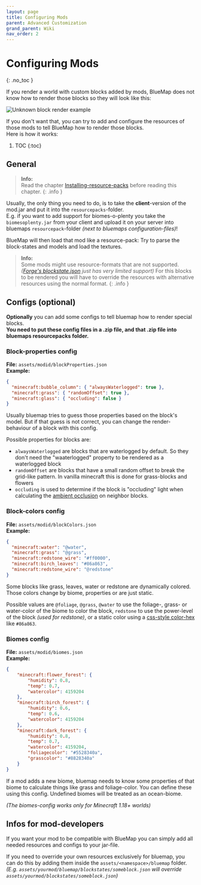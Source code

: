 ```yaml
---
layout: page
title: Configuring Mods
parent: Advanced Customization
grand_parent: Wiki
nav_order: 2
---
```


# Configuring Mods
{: .no_toc }

If you render a world with custom blocks added by mods, BlueMap does not know how to render those blocks so they will 
look like this:

![Unknown block render example](https://pbs.twimg.com/media/ENeQqrbX0AElXmJ?format=jpg&name=large)

If you don't want that, you can try to add and configure the resources of those mods to tell BlueMap how to render 
those blocks.<br>
Here is how it works:

1. TOC
{:toc}

## General

> **Info:**<br>
> Read the chapter [Installing-resource-packs]({{site.baseurl}}/wiki/customization/ResourcePacks.html) before reading this chapter.
{: .info }

Usually, the only thing you need to do, is to take the **client**-version of the mod.jar and put it into the 
`resourcepacks`-folder.<br>
E.g. if you want to add support for biomes-o-plenty you take the `biomesoplenty.jar` from your client and upload it 
on your server into bluemaps `resourcepack`-folder *(next to bluemaps configuration-files)*!<br>

BlueMap will then load that mod like a resource-pack: Try to parse the block-states and models and load the textures.

> **Info:**<br>
> Some mods might use resource-formats that are not supported. 
> *([Forge's blockstate.json](https://mcforge.readthedocs.io/en/1.14.x/models/blockstates/forgeBlockstates/) just has 
> very limited support)* For this blocks to be rendered you will have to override the resources with alternative 
> resources using the normal format.
{: .info }

## Configs (optional)
**Optionally** you can add some configs to tell bluemap how to render special blocks.<br>
**You need to put these config files in a .zip file, and that .zip file into bluemaps resourcepacks folder.** 

### Block-properties config
**File:** `assets/modid/blockProperties.json`<br>
**Example:**
```json
{
  "minecraft:bubble_column": { "alwaysWaterlogged": true },
  "minecraft:grass": { "randomOffset": true },
  "minecraft:glass": { "occluding": false }
}
```

Usually bluemap tries to guess those properties based on the block's model. But if that guess is not correct, you can
change the render-behaviour of a block with this config.

Possible properties for blocks are:
- `alwaysWaterlogged` are blocks that are waterlogged by default. So they don't need the "waaterlogged" property to 
  be rendered as a waterlogged block
- `randomOffset` are blocks that have a small random offset to break the grid-like pattern. In vanilla minecraft this is
  done for grass-blocks and flowers
- `occluding` is used to determine if the block is "occluding" light when calculating 
  the [ambient occlusion](https://en.wikipedia.org/wiki/Ambient_occlusion) on neighbor blocks.

### Block-colors config
**File:** `assets/modid/blockColors.json`<br>
**Example:**
```json
{
  "minecraft:water": "@water",
  "minecraft:grass": "@grass",
  "minecraft:redstone_wire": "#ff0000",
  "minecraft:birch_leaves": "#86a863",
  "minecraft:redstone_wire": "@redstone"
}
```

Some blocks like grass, leaves, water or redstone are dynamically colored. Those colors change by biome, 
properties or are just static.

Possible values are `@foliage`, `@grass`, `@water` to use the foliage-, grass- or water-color of the biome to color 
the block, `redstone` to use the power-level of the block *(used for redstone)*,
or a static color using a [css-style color-hex](https://htmlcolorcodes.com/color-picker/) like `#86a863`.

### Biomes config
**File:** `assets/modid/biomes.json`<br>
**Example:**
```json
{
    "minecraft:flower_forest": {
        "humidity": 0.8,
        "temp": 0.7,
        "watercolor": 4159204
    },
    "minecraft:birch_forest": {
        "humidity": 0.6,
        "temp": 0.6,
        "watercolor": 4159204
    },
    "minecraft:dark_forest": {
        "humidity": 0.8,
        "temp": 0.7,
        "watercolor": 4159204,
        "foliagecolor": "#5528340a",
        "grasscolor": "#8828340a"
    }
}
```

If a mod adds a new biome, bluemap needs to know some properties of that biome to calculate things like grass and 
foliage-color. You can define these using this config. Undefined biomes will be treated as an ocean-biome.

*(The biomes-config works only for Minecraft 1.18+ worlds)*

## Infos for mod-developers
If you want your mod to be compatible with BlueMap you can simply add all needed resources and configs to your jar-file.

If you need to override your own resources exclusively for bluemap, you can do this by adding them inside the 
`assets/<namespace>/bluemap` folder.<br>
*(E.g. `assets/yourmod/bluemap/blockstates/someblock.json` will override `assets/yourmod/blockstates/someblock.json`)*
